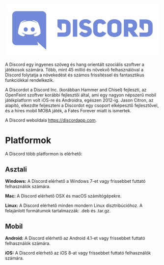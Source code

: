 <!--TITLE: [HU] Discord -->

![Logo](/uploads/discord/logo.png "Logó")

A Discord egy ingyenes szöveg és hang orientált szociális szoftver a játékosok számára. Több, mint 45 millió és növekvő felhasználóval a Discord folytatja a növekedést és számos frissítéssel és fantasztikus funkciókkal rendelkezik. 

A Discordot a Discord Inc. (korábban Hammer and Chisel) fejleszti, az OpenFeint szoftver korábbi fejlesztői által, ami egy nagyon népszerű mobil játékplatform volt iOS-re és Androidra, egészen 2012-ig. Jason Citron, az alapító, elkezdte feljeszteni a Discordot egy csoport elképesztő fejlesztővel, és a híres mobil MOBA játék, a Fates Forever miatt is ismertek.

A Discord weboldala https://discordapp.com.

# Platformok
A Discord több platformon is elérhető:

## Asztali
**Windows:** A Discord elérhető a Windows 7-et vagy frissebbet futtató felhasználók számára.

**Mac:** A Discord elérhető OSX és macOS számítógépekre.

**Linux:** A Discord elérhető minden mondern Linux disztribúcióhoz. A felajánlott formátumok tartalmazzák: .deb és .tar.gz.

## Mobil
**Android:** A Discord elérhető az Android 4.1-et vagy frissebbet futtató felhasználók számára.

**iOS:** A Discord elérhető az iOS 8-at vagy frissebbet futtató felhasználók számára.